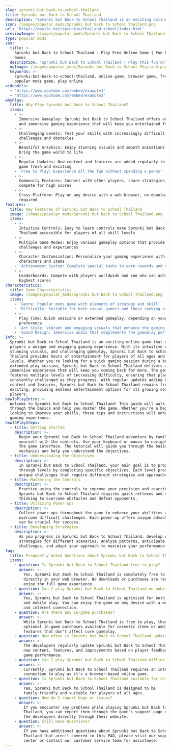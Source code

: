 ```yaml
---
slug: sprunki-but-back-to-school-thailand
title: Sprunki but Back to School Thailand
description: "Sprunki but Back to School Thailand is an exciting online game. Play for free directly in your browser!"
icon: /images/popular_mods/Sprunki but Back to School Thailand.png
url: 'https://wowtbc.net/sprunkin/thailand-school/index.html'
previewImage: /images/popular_mods/Sprunki but Back to School Thailand.png
type: popular mods
seo:
  title: >-
    Sprunki but Back to School Thailand - Play Free Online Game | Fun Browser
    Games
  description: "Sprunki but Back to School Thailand - Play this fun online game for free in your browser. No download required!"
  ogImage: /images/popular_mods/Sprunki but Back to School Thailand.png
  keywords: >-
    sprunki-but-back-to-school-thailand, online game, browser game, free game,
    popular mods game, play online
videoUrls:
  - 'https://www.youtube.com/embed/example1'
  - 'https://www.youtube.com/embed/example2'
whyPlay:
  title: Why Play Sprunki but Back to School Thailand?
  items:
    - >-
      Immersive Gameplay: Sprunki but Back to School Thailand offers an engaging
      and immersive gaming experience that will keep you entertained for hours
    - >-
      Challenging Levels: Test your skills with increasingly difficult
      challenges and obstacles
    - >-
      Beautiful Graphics: Enjoy stunning visuals and smooth animations that
      bring the game world to life
    - >-
      Regular Updates: New content and features are added regularly to keep the
      game fresh and exciting
    - 'Free to Play: Experience all the fun without spending a penny'
    - >-
      Community Features: Connect with other players, share strategies, and
      compete for high scores
    - >-
      Cross-Platform: Play on any device with a web browser, no downloads
      required
features:
  title: Key Features of Sprunki but Back to School Thailand
  image: /images/popular_mods/Sprunki but Back to School Thailand.png
  items:
    - >-
      Intuitive Controls: Easy to learn controls make Sprunki but Back to School
      Thailand accessible for players of all skill levels
    - >-
      Multiple Game Modes: Enjoy various gameplay options that provide different
      challenges and experiences
    - >-
      Character Customization: Personalize your gaming experience with unique
      characters and items
    - 'Achievement System: Complete special tasks to earn rewards and recognition'
    - >-
      Leaderboards: Compete with players worldwide and see who can achieve the
      highest scores
characteristics:
  title: Game Characteristics
  image: /images/popular_mods/Sprunki but Back to School Thailand.png
  items:
    - 'Genre: Popular mods game with elements of strategy and skill'
    - 'Difficulty: Suitable for both casual gamers and those seeking a challenge'
    - >-
      Play Time: Quick sessions or extended gameplay, depending on your
      preference
    - 'Art Style: Vibrant and engaging visuals that enhance the gaming experience'
    - 'Sound Design: Immersive audio that complements the gameplay perfectly'
info: >-
  Sprunki but Back to School Thailand is an exciting online game that offers
  players a unique and engaging gaming experience. With its intuitive controls,
  stunning visuals, and challenging gameplay, Sprunki but Back to School
  Thailand provides hours of entertainment for players of all ages and skill
  levels. Whether you're looking for a quick gaming session during a break or an
  extended play session, Sprunki but Back to School Thailand delivers an
  immersive experience that will keep you coming back for more. The game
  features multiple levels of increasing difficulty, ensuring that players are
  constantly challenged as they progress. With regular updates adding new
  content and features, Sprunki but Back to School Thailand remains fresh and
  exciting, providing endless entertainment options for its growing community of
  players.
howToPlayIntro: >-
  Welcome to Sprunki but Back to School Thailand! This guide will walk you
  through the basics and help you master the game. Whether you're a beginner or
  looking to improve your skills, these tips and instructions will enhance your
  gaming experience.
howToPlaySteps:
  - title: Getting Started
    description: >-
      Begin your Sprunki but Back to School Thailand adventure by familiarizing
      yourself with the controls. Use your keyboard or mouse to navigate through
      the game interface. The tutorial will guide you through the basic
      mechanics and help you understand the objectives.
  - title: Understanding the Objectives
    description: >-
      In Sprunki but Back to School Thailand, your main goal is to progress
      through levels by completing specific objectives. Each level presents
      unique challenges that require different strategies and approaches.
  - title: Mastering the Controls
    description: >-
      Practice using the controls to improve your precision and reaction time.
      Sprunki but Back to School Thailand requires quick reflexes and strategic
      thinking to overcome obstacles and defeat opponents.
  - title: Utilizing Power-ups
    description: >-
      Collect power-ups throughout the game to enhance your abilities and
      overcome difficult challenges. Each power-up offers unique advantages that
      can be crucial for success.
  - title: Developing Strategies
    description: >-
      As you progress in Sprunki but Back to School Thailand, develop effective
      strategies for different scenarios. Analyze patterns, anticipate
      challenges, and adapt your approach to maximize your performance.
faq:
  title: Frequently Asked Questions about Sprunki but Back to School Thailand
  items:
    - question: Is Sprunki but Back to School Thailand free to play?
      answer: >-
        Yes, Sprunki but Back to School Thailand is completely free to play
        directly in your web browser. No downloads or purchases are required to
        enjoy the full game experience.
    - question: Can I play Sprunki but Back to School Thailand on mobile devices?
      answer: >-
        Yes, Sprunki but Back to School Thailand is optimized for both desktop
        and mobile play. You can enjoy the game on any device with a web browser
        and internet connection.
    - question: Are there any in-game purchases?
      answer: >-
        While Sprunki but Back to School Thailand is free to play, there may be
        optional in-game purchases available for cosmetic items or additional
        features that don't affect core gameplay.
    - question: How often is Sprunki but Back to School Thailand updated?
      answer: >-
        The developers regularly update Sprunki but Back to School Thailand with
        new content, features, and improvements based on player feedback and
        game performance.
    - question: Can I play Sprunki but Back to School Thailand offline?
      answer: >-
        Currently, Sprunki but Back to School Thailand requires an internet
        connection to play as it's a browser-based online game.
    - question: Is Sprunki but Back to School Thailand suitable for children?
      answer: >-
        Yes, Sprunki but Back to School Thailand is designed to be
        family-friendly and suitable for players of all ages.
    - question: How do I report bugs or issues?
      answer: >-
        If you encounter any problems while playing Sprunki but Back to School
        Thailand, you can report them through the game's support page or contact
        the developers directly through their website.
    - question: Still Have Questions?
      answer: >-
        If you have additional questions about Sprunki but Back to School
        Thailand that aren't covered in this FAQ, please visit our support
        center or contact our customer service team for assistance.
---
```


